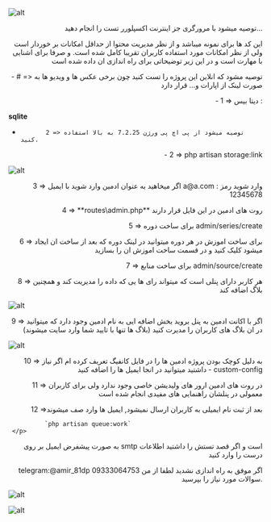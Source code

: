 ![alt](https://github.com/amirkhodabande/codelearn/blob/master/public/images-forgit/1.png)

<p align="right">توصیه میشود با مرورگری جز اینترنت اکسپلورر تست را انجام
    دهید...
</p>
<p align="right">
    این کد ها برای نمونه میباشد و از نظر مدیریت محتوا از حداقل
    امکانات بر خوردار است ولی از نظر امکانات مورد استفاده کاربران
    تقریبا کامل شده است. و صرفا برای اشنایی با مهارت است و در این
    زیر توضیحاتی برای راه اندازی ان داده شده است
</p>

<p align="right">
-        # => توصیه مشود که انلاین این پروژه را تست کنید چون برخی عکس
        ها و ویدیو ها به صورت لینک از اپارات و... قرار دارد
</p>
<p align="right">
-              1 => دیتا بیس : 

**sqlite**

-            2 => توصیه میشود از پی اچ پی ورژن 7.2.25 به بالا استفاده کنید.

</p>
<p align="right">
-              2 => php artisan storage:link
</p>

![alt](https://github.com/amirkhodabande/codelearn/blob/master/public/images-forgit/panel1.png)

<p align="right">
              3 => اگر میخاهید به عنوان ادمین وارد شوید با ایمیل a@a.com
              وارد شوید رمز : 12345678
</p>

<p align="right">
              4 => **routes\admin.php** روت های ادمین در این فایل قرار دارند
</p>
<p align="right">
              5 => برای ساخت دوره admin/series/create
</p>
<p align="right">
              6 => برای ساخت اموزش در هر دوره میتوانید در لینک دوره که بعد از ساخت ان ایجاد میشود کلیک کنید و در قسمت ساخت اموزش ان را بسازید
</p>
<p align="right">
              7 => برای ساخت منابع admin/source/create
</p>
<p align="right">
              8 => هر کاربر دارای پنلی است که میتواند رای ها یی که داده را مدیریت کند و همچنین بلاگ اضافه کند
</p>

![alt](https://github.com/amirkhodabande/codelearn/blob/master/public/images-forgit/panel3.png)

<p align="right">
              9 => اگر با اکانت ادمین به پنل بروید بخش اضافه ایی به نام ادمین وجود دارد که میتوانید در ان بلاگ های کاربران را مدیرت کنید (بلاگ ها تنها با تایید شما وارد سایت میشوند)
</p>

![alt](https://github.com/amirkhodabande/codelearn/blob/master/public/images-forgit/panel2.png)

<p align="right">
              10 => به دلیل کوچک بودن پروژه ادمین ها را در فایل کانفیگ تعریف کرده ام اگر نیاز داشتید میتوانید در انجا ایمیل ها را اضافه کنید 
-               custom-config            
</p>
<p align="right">
              11 => در روت های ادمین ارور های ولیدیشن خاصی وجود ندارد ولی
              برای کاربران معمولی در پنلشان راهنمایی های مفیدی انجام شده
              است
</p>
<p align="right">
              12 =>بعد از ثبت نام ایمیلی به کاربران ارسال نمیشود, ایمیل ها وارد صف میشوند

              `php artisan queue:work`
     </p>         
<p align="right">
    به صورت پیشفرض ایمیل بر روی smtp است و اگر قصد تستش را
    داشتید اطلاعات درست را وارد کنید
</p>
<p align="right">
        telegram:@amir_81dp   09333064753   اگر موفق به راه اندازی نشدید لطفا از من سوالات مورد نیاز را بپرسید.
</p>

![alt](https://github.com/amirkhodabande/codelearn/blob/master/public/images-forgit/2.png)

![alt](https://github.com/amirkhodabande/codelearn/blob/master/public/images-forgit/3.png)




